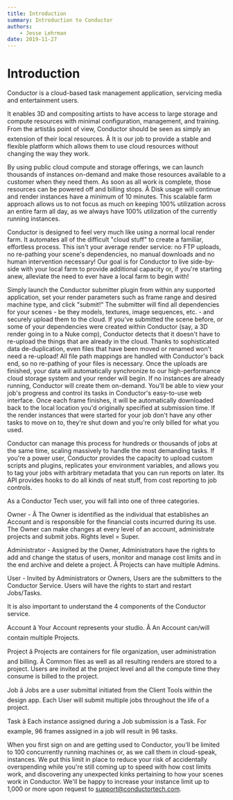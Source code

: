 ```yaml
---
title: Introduction
summary: Introduction to Conductor
authors:
    - Jesse Lehrman
date: 2019-11-27
---
```


# Introduction

Conductor is a cloud-based task management application, servicing media and entertainment users.

It enables 3D and compositing artists to have access to large storage and compute resources with minimal configuration, management, and training. From the artistâs point of view, Conductor should be seen as simply an extension of their local resources. Â It is our job to provide a stable and flexible platform which allows them to use cloud resources without changing the way they work.

By using public cloud compute and storage offerings, we can launch thousands of instances on-demand and make those resources available to a customer when they need them. As soon as all work is complete, those resources can be powered off and billing stops. Â Disk usage will continue and render instances have a minimum of 10 minutes. This scalable farm approach allows us to not focus as much on keeping 100% utilization across an entire farm all day, as we always have 100% utilization of the currently running instances.

Conductor is designed to feel very much like using a normal local render farm. It automates all of the difficult "cloud stuff" to create a familiar, effortless process. This isn't your average render service: no FTP uploads, no re-pathing your scene's dependencies, no manual downloads and no human intervention necessary! Our goal is for Conductor to live side-by-side with your local farm to provide additional capacity or, if you're starting anew, alleviate the need to ever have a local farm to begin with!

Simply launch the Conductor submitter plugin from within any supported application, set your render parameters such as frame range and desired machine type, and click "submit!" The submitter will find all dependencies for your scenes - be they models, textures, image sequences, etc. - and securely upload them to the cloud. If you've submitted the scene before, or some of your dependencies were created within Conductor (say, a 3D render going in to a Nuke comp), Conductor detects that it doesn't have to re-upload the things that are already in the cloud. Thanks to sophisticated data de-duplication, even files that have been moved or renamed won't need a re-upload! All file path mappings are handled with Conductor's back end, so no re-pathing of your files is necessary. Once the uploads are finished, your data will automatically synchronize to our high-performance cloud storage system and your render will begin. If no instances are already running, Conductor will create them on-demand. You'll be able to view your job's progress and control its tasks in Conductor's easy-to-use web interface. Once each frame finishes, it will be automatically downloaded back to the local location you'd originally specified at submission time. If the render instances that were started for your job don't have any other tasks to move on to, they're shut down and you're only billed for what you used.

Conductor can manage this process for hundreds or thousands of jobs at the same time, scaling massively to handle the most demanding tasks. If you're a power user, Conductor provides the capacity to upload custom scripts and plugins, replicates your environment variables, and allows you to tag your jobs with arbitrary metadata that you can run reports on later. Its API provides hooks to do all kinds of neat stuff, from cost reporting to job controls.

As a Conductor Tech user, you will fall into one of three categories.

Owner - Â The Owner is identified as the individual that establishes an Account and is responsible for the financial costs incurred during its use. The Owner can make changes at every level of an account, administrate projects and submit jobs. Rights level = Super.

Administrator - Assigned by the Owner, Administrators have the rights to add and change the status of users, monitor and manage cost limits and in the end archive and delete a project. Â Projects can have multiple Admins.

User - Invited by Administrators or Owners, Users are the submitters to the Conductor Service. Users will have the rights to start and restart Jobs/Tasks.

It is also important to understand the 4 components of the Conductor service.

Account â Your Account represents your studio. Â An Account can/will contain multiple Projects.

Project â Projects are containers for file organization, user administration and billing. Â Common files as well as all resulting renders are stored to a project. Users are invited at the project level and all the compute time they consume is billed to the project.

Job â Jobs are a user submittal initiated from the Client Tools within the design app. Each User will submit multiple jobs throughout the life of a project. 

Task â Each instance assigned during a Job submission is a Task. For example, 96 frames assigned in a job will result in 96 tasks.

When you first sign on and are getting used to Conductor, you'll be limited to 100 concurrently running machines or, as we call them in cloud-speak, instances. We put this limit in place to reduce your risk of accidentally overspending while you're still coming up to speed with how cost limits work, and discovering any unexpected kinks pertaining to how your scenes work in Conductor. We'll be happy to increase your instance limit up to 1,000 or more upon request to support@conductortech.com.